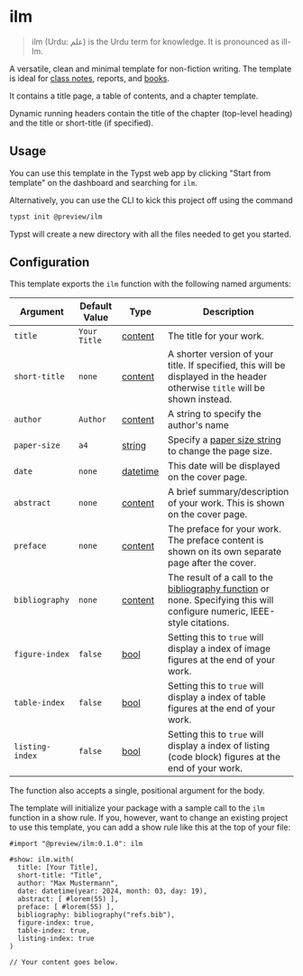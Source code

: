 # ilm

> ilm (Urdu: علم) is the Urdu term for knowledge. It is pronounced as ill-lm.

A versatile, clean and minimal template for non-fiction writing. The template is ideal for
[class notes](https://github.com/talal/ilm/blob/main/examples/lecture-notes), reports, and
[books](https://github.com/talal/ilm/blob/main/examples/book).

It contains a title page, a table of contents, and a chapter template.

Dynamic running headers contain the title of the chapter (top-level heading) and the
title or short-title (if specified).

## Usage

You can use this template in the Typst web app by clicking "Start from template"
on the dashboard and searching for `ilm`.

Alternatively, you can use the CLI to kick this project off using the command

```sh
typst init @preview/ilm
```

Typst will create a new directory with all the files needed to get you started.

## Configuration

This template exports the `ilm` function with the following named arguments:

| Argument | Default Value | Type | Description |
| --- | --- | --- | --- |
| `title` | `Your Title` | [content] | The title for your work. |
| `short-title` | `none` | [content] | A shorter version of your title. If specified, this will be displayed in the header otherwise `title` will be shown instead. |
| `author` | `Author` | [content] | A string to specify the author's name |
| `paper-size` | `a4` | [string] | Specify a [paper size string] to change the page size. |
| `date` | `none` | [datetime] | This date will be displayed on the cover page. |
| `abstract` | `none` | [content] | A brief summary/description of your work. This is shown on the cover page. |
| `preface` | `none` | [content] | The preface for your work. The preface content is shown on its own separate page after the cover. |
| `bibliography` | `none` | [content] | The result of a call to the [bibliography function][bibliography] or none. Specifying this will configure numeric, IEEE-style citations. |
| `figure-index` | `false` | [bool] | Setting this to `true` will display a index of image figures at the end of your work. |
| `table-index` | `false` | [bool] | Setting this to `true` will display a index of table figures at the end of your work. |
| `listing-index` | `false` | [bool] | Setting this to `true` will display a index of listing (code block) figures at the end of your work. |

The function also accepts a single, positional argument for the body.

The template will initialize your package with a sample call to the `ilm`
function in a show rule. If you, however, want to change an existing project to
use this template, you can add a show rule like this at the top of your file:

```typ
#import "@preview/ilm:0.1.0": ilm

#show: ilm.with(
  title: [Your Title],
  short-title: "Title",
  author: "Max Mustermann",
  date: datetime(year: 2024, month: 03, day: 19),
  abstract: [ #lorem(55) ],
  preface: [ #lorem(55) ],
  bibliography: bibliography("refs.bib"),
  figure-index: true,
  table-index: true,
  listing-index: true
)

// Your content goes below.
```

[bibliography]: https://typst.app/docs/reference/model/bibliography/
[bool]: https://typst.app/docs/reference/foundations/bool/
[content]: https://typst.app/docs/reference/foundations/content/
[datetime]: https://typst.app/docs/reference/foundations/datetime/
[paper size string]: https://typst.app/docs/reference/layout/page#parameters-paper
[string]: https://typst.app/docs/reference/foundations/str/
